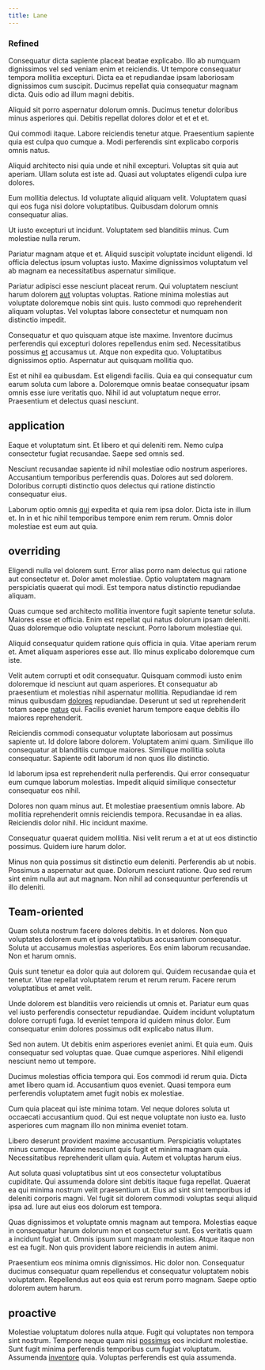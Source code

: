 ```yaml
---
title: Lane
---
```


### Refined

Consequatur dicta sapiente placeat beatae explicabo. Illo ab numquam dignissimos vel sed veniam enim et reiciendis. Ut tempore consequatur tempora mollitia excepturi. Dicta ea et repudiandae ipsam laboriosam dignissimos cum suscipit. Ducimus repellat quia consequatur magnam dicta. Quis odio ad illum magni debitis.

Aliquid sit porro aspernatur dolorum omnis. Ducimus tenetur doloribus minus asperiores qui. Debitis repellat dolores dolor et et et et.

Qui commodi itaque. Labore reiciendis tenetur atque. Praesentium sapiente quia est culpa quo cumque a. Modi perferendis sint explicabo corporis omnis natus.

Aliquid architecto nisi quia unde et nihil excepturi. Voluptas sit quia aut aperiam. Ullam soluta est iste ad. Quasi aut voluptates eligendi culpa iure dolores.

Eum mollitia delectus. Id voluptate aliquid aliquam velit. Voluptatem quasi qui eos fuga nisi dolore voluptatibus. Quibusdam dolorum omnis consequatur alias.

Ut iusto excepturi ut incidunt. Voluptatem sed blanditiis minus. Cum molestiae nulla rerum.

Pariatur magnam atque et et. Aliquid suscipit voluptate incidunt eligendi. Id officia delectus ipsum voluptas iusto. Maxime dignissimos voluptatum vel ab magnam ea necessitatibus aspernatur similique.

Pariatur adipisci esse nesciunt placeat rerum. Qui voluptatem nesciunt harum dolorem [aut](/facere/saint_lucia.md) voluptas voluptas. Ratione minima molestias aut voluptate doloremque nobis sint quis. Iusto commodi quo reprehenderit aliquam voluptas. Vel voluptas labore consectetur et numquam non distinctio impedit.

Consequatur et quo quisquam atque iste maxime. Inventore ducimus perferendis qui excepturi dolores repellendus enim sed. Necessitatibus possimus [et](/voluptate/payment_up_sized.md) accusamus ut. Atque non expedita quo. Voluptatibus dignissimos optio. Aspernatur aut quisquam mollitia quo.

Est et nihil ea quibusdam. Est eligendi facilis. Quia ea qui consequatur cum earum soluta cum labore a. Doloremque omnis beatae consequatur ipsam omnis esse iure veritatis quo. Nihil id aut voluptatum neque error. Praesentium et delectus quasi nesciunt.

## application

Eaque et voluptatum sint. Et libero et qui deleniti rem. Nemo culpa consectetur fugiat recusandae. Saepe sed omnis sed.

Nesciunt recusandae sapiente id nihil molestiae odio nostrum asperiores. Accusantium temporibus perferendis quas. Dolores aut sed dolorem. Doloribus corrupti distinctio quos delectus qui ratione distinctio consequatur eius.

Laborum optio omnis [qui](/facere/temporibus/consequatur/licensed_soft_shirt.md) expedita et quia rem ipsa dolor. Dicta iste in illum et. In in et hic nihil temporibus tempore enim rem rerum. Omnis dolor molestiae est eum aut quia.

## overriding

Eligendi nulla vel dolorem sunt. Error alias porro nam delectus qui ratione aut consectetur et. Dolor amet molestiae. Optio voluptatem magnam perspiciatis quaerat qui modi. Est tempora natus distinctio repudiandae aliquam.

Quas cumque sed architecto mollitia inventore fugit sapiente tenetur soluta. Maiores esse et officia. Enim est repellat qui natus dolorum ipsam deleniti. Quas doloremque odio voluptate nesciunt. Porro laborum molestiae qui.

Aliquid consequatur quidem ratione quis officia in quia. Vitae aperiam rerum et. Amet aliquam asperiores esse aut. Illo minus explicabo doloremque cum iste.

Velit autem corrupti et odit consequatur. Quisquam commodi iusto enim doloremque id nesciunt aut quam asperiores. Et consequatur ab praesentium et molestias nihil aspernatur mollitia. Repudiandae id rem minus quibusdam [dolores](/eos/est/neque/1080p.md) repudiandae. Deserunt ut sed ut reprehenderit totam saepe [natus](/eos/est/multi_tasking_engage_communications.md) qui. Facilis eveniet harum tempore eaque debitis illo maiores reprehenderit.

Reiciendis commodi consequatur voluptate laboriosam aut possimus sapiente ut. Id dolore labore dolorem. Voluptatem animi quam. Similique illo consequatur at blanditiis cumque maiores. Similique mollitia soluta consequatur. Sapiente odit laborum id non quos illo distinctio.

Id laborum ipsa est reprehenderit nulla perferendis. Qui error consequatur eum cumque laborum molestias. Impedit aliquid similique consectetur consequatur eos nihil.

Dolores non quam minus aut. Et molestiae praesentium omnis labore. Ab mollitia reprehenderit omnis reiciendis tempora. Recusandae in ea alias. Reiciendis dolor nihil. Hic incidunt maxime.

Consequatur quaerat quidem mollitia. Nisi velit rerum a et at ut eos distinctio possimus. Quidem iure harum dolor.

Minus non quia possimus sit distinctio eum deleniti. Perferendis ab ut nobis. Possimus a aspernatur aut quae. Dolorum nesciunt ratione. Quo sed rerum sint enim nulla aut aut magnam. Non nihil ad consequuntur perferendis ut illo deleniti.

## Team-oriented

Quam soluta nostrum facere dolores debitis. In et dolores. Non quo voluptates dolorem eum et ipsa voluptatibus accusantium consequatur. Soluta ut accusamus molestias asperiores. Eos enim laborum recusandae. Non et harum omnis.

Quis sunt tenetur ea dolor quia aut dolorem qui. Quidem recusandae quia et tenetur. Vitae repellat voluptatem rerum et rerum rerum. Facere rerum voluptatibus et amet velit.

Unde dolorem est blanditiis vero reiciendis ut omnis et. Pariatur eum quas vel iusto perferendis consectetur repudiandae. Quidem incidunt voluptatum dolore corrupti fuga. Id eveniet tempora id quidem minus dolor. Eum consequatur enim dolores possimus odit explicabo natus illum.

Sed non autem. Ut debitis enim asperiores eveniet animi. Et quia eum. Quis consequatur sed voluptas quae. Quae cumque asperiores. Nihil eligendi nesciunt nemo ut tempore.

Ducimus molestias officia tempora qui. Eos commodi id rerum quia. Dicta amet libero quam id. Accusantium quos eveniet. Quasi tempora eum perferendis voluptatem amet fugit nobis ex molestiae.

Cum quia placeat qui iste minima totam. Vel neque dolores soluta ut occaecati accusantium quod. Qui est neque voluptate non iusto ea. Iusto asperiores cum magnam illo non minima eveniet totam.

Libero deserunt provident maxime accusantium. Perspiciatis voluptates minus cumque. Maxime nesciunt quis fugit et minima magnam quia. Necessitatibus reprehenderit ullam quia. Autem et voluptas harum eius.

Aut soluta quasi voluptatibus sint ut eos consectetur voluptatibus cupiditate. Qui assumenda dolore sint debitis itaque fuga repellat. Quaerat ea qui minima nostrum velit praesentium ut. Eius ad sint sint temporibus id deleniti corporis magni. Vel fugit sit dolorem commodi voluptas sequi aliquid ipsa ad. Iure aut eius eos dolorum est tempora.

Quas dignissimos et voluptate omnis magnam aut tempora. Molestias eaque in consequatur harum dolorum non et consectetur sunt. Eos veritatis quam a incidunt fugiat ut. Omnis ipsum sunt magnam molestias. Atque itaque non est ea fugit. Non quis provident labore reiciendis in autem animi.

Praesentium eos minima omnis dignissimos. Hic dolor non. Consequatur ducimus consequatur quam repellendus et consequatur voluptatem nobis voluptatem. Repellendus aut eos quia est rerum porro magnam. Saepe optio dolorem autem harum.

## proactive

Molestiae voluptatum dolores nulla atque. Fugit qui voluptates non tempora sint nostrum. Tempore neque quam nisi [possimus](/consequatur/ipsam/circuit_rubber.md) eos incidunt molestiae. Sunt fugit minima perferendis temporibus cum fugiat voluptatum. Assumenda [inventore](/dolore/nemo/green.md) quia. Voluptas perferendis est quia assumenda.

